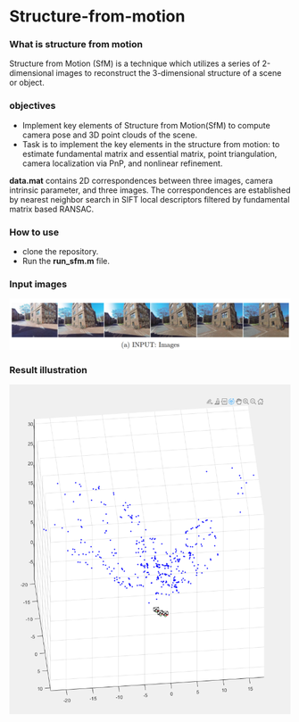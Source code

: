 # Structure-from-motion

### What is structure from motion ###
Structure from Motion (SfM) is a technique which utilizes a series of 2-dimensional images to reconstruct the 3-dimensional structure of a scene or object.

### objectives ###
* Implement key elements of Structure from Motion(SfM) to compute camera pose and 3D point clouds of the scene.
* Task is to implement the key elements in the structure from motion: to estimate fundamental matrix and essential matrix, point triangulation, camera localization via PnP, and nonlinear refinement.

**data.mat** contains 2D  correspondences between three images, camera intrinsic parameter, and three images.  The correspondences are established by nearest neighbor search in SIFT local descriptors filtered by fundamental matrix based RANSAC.

### How to use ###
* clone the repository.
* Run the **run_sfm.m** file.

### Input images ###
![input](images/InputImages.png)

### Result illustration ###
![result](images/PointClouds.png)
